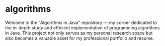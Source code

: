 # algorithms
Welcome to the "Algorithms in Java" repository — my corner dedicated to the in-depth study and efficient implementation of programming algorithms in Java. This project not only serves as my personal research space but also becomes a valuable asset for my professional portfolio and resume.
